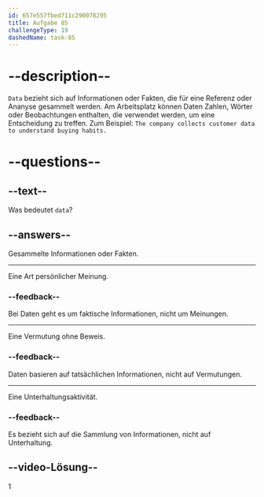 ```yaml
---
id: 657e557fbed711c290078295
title: Aufgabe 85
challengeType: 19
dashedName: task-85
---
```


# --description--

`Data` bezieht sich auf Informationen oder Fakten, die für eine Referenz oder Ananyse gesammelt werden. Am Arbeitsplatz können Daten Zahlen, Wörter oder Beobachtungen enthalten, die verwendet werden, um eine Entscheidung zu treffen. Zum Beispiel: `The company collects customer data to understand buying habits.`

# --questions--

## --text--

Was bedeutet `data`?

## --answers--

Gesammelte Informationen oder Fakten.

---

Eine Art persönlicher Meinung.

### --feedback--

Bei Daten geht es um faktische Informationen, nicht um Meinungen.

---

Eine Vermutung ohne Beweis.

### --feedback--

Daten basieren auf tatsächlichen Informationen, nicht auf Vermutungen.

---

Eine Unterhaltungsaktivität.

### --feedback--

Es bezieht sich auf die Sammlung von Informationen, nicht auf Unterhaltung.

## --video-Lösung--

1
